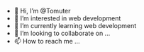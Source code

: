 - 👋 Hi, I’m @Tomuter
- 👀 I’m interested in web development
- 🌱 I’m currently learning web development
- 💞️ I’m looking to collaborate on ...
- 📫 How to reach me ...

<!---
Tomuter/Tomuter is a ✨ special ✨ repository because its `README.md` (this file) appears on your GitHub profile.
You can click the Preview link to take a look at your changes.
--->
